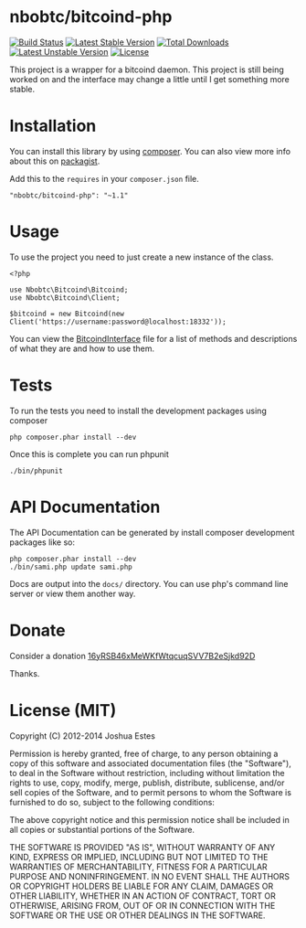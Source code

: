 nbobtc/bitcoind-php
===================

[![Build Status](https://travis-ci.org/nbobtc/bitcoind-php.png?branch=master)](https://travis-ci.org/nbobtc/bitcoind-php) [![Latest Stable Version](https://poser.pugx.org/nbobtc/bitcoind-php/v/stable.svg)](https://packagist.org/packages/nbobtc/bitcoind-php) [![Total Downloads](https://poser.pugx.org/nbobtc/bitcoind-php/downloads.svg)](https://packagist.org/packages/nbobtc/bitcoind-php) [![Latest Unstable Version](https://poser.pugx.org/nbobtc/bitcoind-php/v/unstable.svg)](https://packagist.org/packages/nbobtc/bitcoind-php) [![License](https://poser.pugx.org/nbobtc/bitcoind-php/license.svg)](https://packagist.org/packages/nbobtc/bitcoind-php)

This project is a wrapper for a bitcoind daemon. This project is still
being worked on and the interface may change a little until I get something
more stable.

# Installation

You can install this library by using [composer](http://getcomposer.org/). You
can also view more info about this on [packagist](https://packagist.org/packages/nbobtc/bitcoind-php).

Add this to the `requires` in your `composer.json` file.

    "nbobtc/bitcoind-php": "~1.1"

# Usage

To use the project you need to just create a new instance of the class.

    <?php

    use Nbobtc\Bitcoind\Bitcoind;
    use Nbobtc\Bitcoind\Client;

    $bitcoind = new Bitcoind(new Client('https://username:password@localhost:18332'));

You can view the [BitcoindInterface](https://github.com/nbobtc/bitcoind-php/blob/master/src/Nbobtc/Bitcoind/BitcoindInterface.php)
file for a list of methods and descriptions of what they are and how to use them.

# Tests

To run the tests you need to install the development packages using composer

    php composer.phar install --dev

Once this is complete you can run phpunit

    ./bin/phpunit

# API Documentation

The API Documentation can be generated by install composer development packages
like so:

    php composer.phar install --dev
    ./bin/sami.php update sami.php

Docs are output into the `docs/` directory. You can use php's command line server
or view them another way.

# Donate

Consider a donation [16yRSB46xMeWKfWtqcuqSVV7B2eSjkd92D](bitcoin:16yRSB46xMeWKfWtqcuqSVV7B2eSjkd92D)

Thanks.

# License (MIT)

Copyright (C) 2012-2014 Joshua Estes

Permission is hereby granted, free of charge, to any person obtaining a copy of
this software and associated documentation files (the "Software"), to deal in
the Software without restriction, including without limitation the rights to
use, copy, modify, merge, publish, distribute, sublicense, and/or sell copies of
the Software, and to permit persons to whom the Software is furnished to do so,
subject to the following conditions:

The above copyright notice and this permission notice shall be included in all
copies or substantial portions of the Software.

THE SOFTWARE IS PROVIDED "AS IS", WITHOUT WARRANTY OF ANY KIND, EXPRESS OR
IMPLIED, INCLUDING BUT NOT LIMITED TO THE WARRANTIES OF MERCHANTABILITY, FITNESS
FOR A PARTICULAR PURPOSE AND NONINFRINGEMENT. IN NO EVENT SHALL THE AUTHORS OR
COPYRIGHT HOLDERS BE LIABLE FOR ANY CLAIM, DAMAGES OR OTHER LIABILITY, WHETHER
IN AN ACTION OF CONTRACT, TORT OR OTHERWISE, ARISING FROM, OUT OF OR IN
CONNECTION WITH THE SOFTWARE OR THE USE OR OTHER DEALINGS IN THE SOFTWARE.
